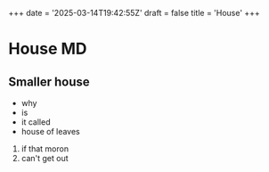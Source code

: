 +++
date = '2025-03-14T19:42:55Z'
draft = false
title = 'House'
+++

# House MD

## Smaller house

- why
- is 
- it called 
- house of leaves

1. if that moron
7. can't get out
